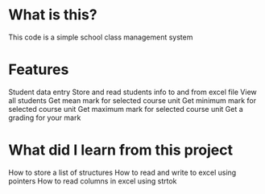 # What is this?

This code is a simple school class management system

# Features

Student data entry
Store and read students info to and from excel file
View all students 
Get mean mark for selected course unit
Get minimum mark for selected course unit
Get maximum mark for selected course unit
Get a grading for your mark


# What did I learn from this project

How to store a list of structures
How to read and write to excel using pointers
How to read columns in excel using strtok
